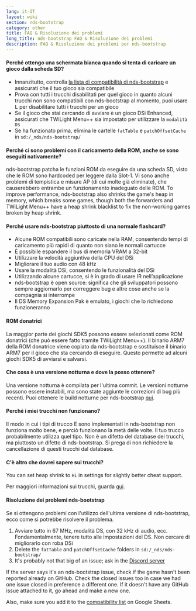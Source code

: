 ```yaml
---
lang: it-IT
layout: wiki
section: nds-bootstrap
category: other
title: FAQ & Risoluzione dei problemi
long_title: nds-bootstrap FAQ & Risoluzione dei problemi
description: FAQ & Risoluzione dei problemi per nds-bootstrap
---
```


#### Perché ottengo una schermata bianca quando si tenta di caricare un gioco dalla scheda SD?
- Innanzitutto, controlla [la lista di compatibilità di nds-bootstrap](https://docs.google.com/spreadsheets/d/1LRTkXOUXraTMjg1eedz_f7b5jiuyMv2x6e_jY_nyHSc/htmlview#gid=0) e assicurati che il tuo gioco sia compatibile
- Prova con tutti i trucchi disabilitati per quel gioco in quanto alcuni trucchi non sono compatibili con nds-bootstrap al momento, puoi usare <kbd class="l">L</kbd> per disabilitare tutti i trucchi per un gioco
- Se il gioco che stai cercando di avviare è un gioco DSi Enhanced, assicurati che TWiLight Menu++ sia impostato per utilizzare la `modalità DS`
- Se ha funzionato prima, elimina le cartelle `fatTable` e `patchOffsetCache` in `sd:/_nds/nds-bootstrap/`

#### Perché ci sono problemi con il caricamento della ROM, anche se sono eseguiti nativamente?
nds-bootstrap patcha le funzioni ROM da eseguire da una scheda SD, visto che le ROM sono hardcoded per leggere dalla Slot-1. Vi sono anche problemi di tempistica e misure AP (di cui molte già eliminate), che causerebbero entrambe un funzionamento inadeguato delle ROM. To improve performance, nds-bootstrap also shrinks the game's heap in memory, which breaks some games, though both the forwarders and TWiLight Menu++ have a heap shrink blacklist to fix the non-working games broken by heap shrink.

#### Perché usare nds-bootstrap piuttosto di una normale flashcard?
- Alcune ROM compatibili sono caricate nella RAM, consentendo tempi di caricamento più rapidi di quanto non siano le normali cartucce
- È possibile espandere il bus di memoria VRAM a 32-bit
- Utilizzare la velocità aggiuntiva della CPU del DSi
- Migliorare il tuo audio con 48 kHz
- Usare la modalità DSi, consentendo le funzionalità del DSi
- Utilizzando alcune cartucce, si è in grado di usare IR nell’applicazione
- nds-bootstrap è open source: significa che gli sviluppatori possono sempre aggiornarlo per correggere bug e altre cose anche se la compagnia si interrompe
- Il DS Memory Expansion Pak è emulato, i giochi che lo richiedono funzioneranno

#### ROM donatrici
La maggior parte dei giochi SDK5 possono essere selezionati come ROM donatrici (che può essere fatto tramite TWiLight Menu++). Il binario ARM7 della ROM donatrice viene copiato da nds-bootstrap e sostituisce il binario ARM7 per il gioco che sta cercando di eseguire. Questo permette ad alcuni giochi SDK5 di avviarsi e salvarsi.

#### Che cosa è una versione notturna e dove la posso ottenere?
Una versione notturna è compilata per l'ultima commit. Le versioni notturne possono essere instabili, ma sono state aggiunte le correzioni di bug più recenti. Puoi ottenere le build notturne per nds-bootstrap [qui](https://github.com/TWLBot/Builds/raw/master/nds-bootstrap.7z).

#### Perché i miei trucchi non funzionano?
Il modo in cui i tipi di trucco E sono implementati in nds-bootstrap non funziona molto bene, e perciò funzionano la metà delle volte. Il tuo trucco probabilmente utilizza quel tipo. Non è un difetto del database dei trucchi, ma piuttosto un difetto di nds-bootstrap. Si prega di non richiedere la cancellazione di questi trucchi dal database.

#### C'è altro che dovrei sapere sui trucchi?
You can set heap shrink to `Hi` in settings for slightly better cheat support.

Per maggiori informazioni sui trucchi, guarda [qui](https://wiki.ds-homebrew.com/ds-index/retail-roms#action-replay-cheats).

#### Risoluzione dei problemi nds-bootstrap
Se si ottengono problemi con l'utilizzo dell'ultima versione di nds-bootstrap, ecco come si potrebbe risolvere il problema.

1. Avviare tutto in 67 MHz, modalità DS, con 32 kHz di audio, ecc. Fondamentalmente, tenere tutto alle impostazioni del DS. Non cercare di migliorarlo con roba DSi
2. Delete the `fatTable` and `patchOffsetCache` folders in `sd:/_nds/nds-bootstrap/`
3. It's probably not that big of an issue; ask in the [Discord server](https://discord.gg/yD3spjv)

If the server says it's an nds-bootstrap issue, check if the game hasn't been reported already on GitHub. Check the closed issues too in case we had one issue closed in preference a different one. If it doesn't have any GitHub issue attached to it, go ahead and make a new one.

Also, make sure you add it to the [compatibility list](https://wiki.ds-homebrew.com/nds-bootstrap/testing) on Google Sheets.
